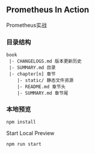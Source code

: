 ## Prometheus In Action

Prometheus实战

### 目录结构

```
book
 |- CHANGELOGS.md 版本更新历史
 |- SUMMARY.md 目录
 |- chapter[n] 章节
    |- static/ 静态文件资源
    |- README.md 章节头
    |- SUMMARY.md 章节尾
```

### 本地预览

```
npm install
```

Start Local Preview

```
npm run start
```